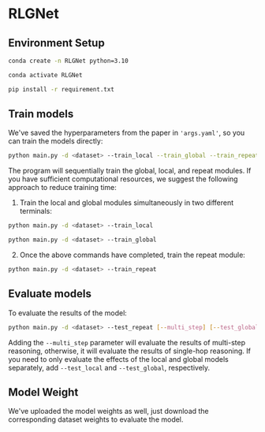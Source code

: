 # RLGNet



## Environment Setup

```bash
conda create -n RLGNet python=3.10

conda activate RLGNet

pip install -r requirement.txt
```

## Train models

We've saved the hyperparameters from the paper in `'args.yaml'`, so you can train the models directly:

```bash
python main.py -d <dataset> --train_local --train_global --train_repeat
```

The program will sequentially train the global, local, and repeat modules. If you have sufficient computational resources, we suggest the following approach to reduce training time:

1.	Train the local and global modules simultaneously in two different terminals:

```bash
python main.py -d <dataset> --train_local
```

```bash
python main.py -d <dataset> --train_global
```

2. Once the above commands have completed, train the repeat module:


```bash
python main.py -d <dataset> --train_repeat
```

## Evaluate models

To evaluate the results of the model:

```bash
python main.py -d <dataset> --test_repeat [--multi_step] [--test_global] [--test_local]
```

Adding the `--multi_step` parameter will evaluate the results of multi-step reasoning, otherwise, it will evaluate the results of single-hop reasoning. If you need to only evaluate the effects of the local and global models separately, add `--test_local` and `--test_global`, respectively.

## Model Weight

We've uploaded the model weights as well, just download the corresponding dataset weights to evaluate the model.
